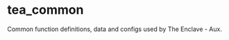 tea_common
===================

Common function definitions, data and configs used by The Enclave - Aux.
